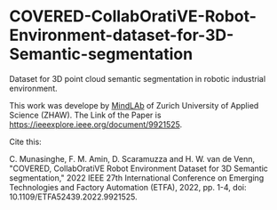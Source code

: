 # COVERED-CollabOratiVE-Robot-Environment-dataset-for-3D-Semantic-segmentation
Dataset for 3D point cloud semantic segmentation in robotic industrial environment.

This work was develope by [MindLAb](https://www.zhaw.ch/en/engineering/institutes-centres/ims/mindlab/) of Zurich University of Applied Science (ZHAW). The Link of the Paper is https://ieeexplore.ieee.org/document/9921525. 




Cite this:

C. Munasinghe, F. M. Amin, D. Scaramuzza and H. W. van de Venn, "COVERED, CollabOratiVE Robot Environment Dataset for 3D Semantic segmentation," 2022 IEEE 27th International Conference on Emerging Technologies and Factory Automation (ETFA), 2022, pp. 1-4, doi: 10.1109/ETFA52439.2022.9921525.
